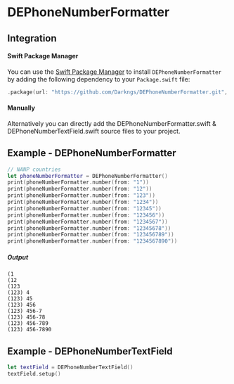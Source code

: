 # **DEPhoneNumberFormatter**

## Integration

#### Swift Package Manager

You can use the [Swift Package Manager](https://swift.org/package-manager) to install `DEPhoneNumberFormatter` by adding the following dependency to your `Package.swift` file:

```swift
.package(url: "https://github.com/Darkngs/DEPhoneNumberFormatter.git", from: "2.0.0"),
```

#### Manually

Alternatively you can directly add the DEPhoneNumberFormatter.swift & DEPhoneNumberTextField.swift source files to your project.

## Example - DEPhoneNumberFormatter
```swift
// NANP countries
let phoneNumberFormatter = DEPhoneNumberFormatter()
print(phoneNumberFormatter.number(from: "1"))
print(phoneNumberFormatter.number(from: "12"))
print(phoneNumberFormatter.number(from: "123"))
print(phoneNumberFormatter.number(from: "1234"))
print(phoneNumberFormatter.number(from: "12345"))
print(phoneNumberFormatter.number(from: "123456"))
print(phoneNumberFormatter.number(from: "1234567"))
print(phoneNumberFormatter.number(from: "12345678"))
print(phoneNumberFormatter.number(from: "123456789"))
print(phoneNumberFormatter.number(from: "1234567890"))
```
##### Output
```
(1
(12
(123
(123) 4
(123) 45
(123) 456
(123) 456-7
(123) 456-78
(123) 456-789
(123) 456-7890
```

## Example - DEPhoneNumberTextField
```swift
let textField = DEPhoneNumberTextField()
textField.setup()
```

